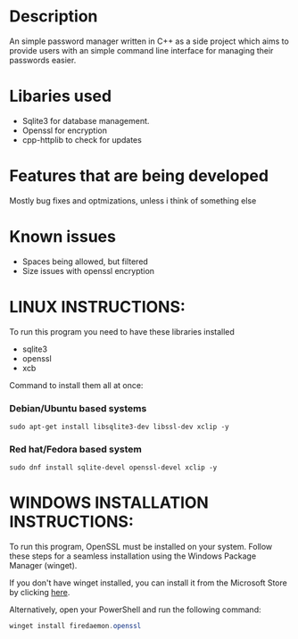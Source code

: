 # Description
An simple password manager written in C++ as a side project which aims to provide users with an simple command line interface for managing their passwords easier.

# Libaries used
- Sqlite3 for database management.
- Openssl for encryption
- cpp-httplib to check for updates

# Features that are being developed 
Mostly bug fixes and optmizations, unless i think of something else

# Known issues
- Spaces being allowed, but filtered
- Size issues with openssl encryption

# LINUX INSTRUCTIONS:
To run this program you need to have these libraries installed
- sqlite3
- openssl
- xcb
  
Command to install them all at once:
### Debian/Ubuntu based systems
`sudo apt-get install libsqlite3-dev libssl-dev xclip -y`
### Red hat/Fedora based system
`sudo dnf install sqlite-devel openssl-devel xclip -y`


# WINDOWS INSTALLATION INSTRUCTIONS:
To run this program, OpenSSL must be installed on your system. Follow these steps for a seamless installation using the Windows Package Manager (winget).

If you don't have winget installed, you can install it from the Microsoft Store by clicking [here](https://www.microsoft.com/store/productId/9NBLGGH4NNS1?ocid=pdpshare).

Alternatively, open your PowerShell and run the following command:

```powershell
winget install firedaemon.openssl
```
